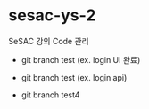 # sesac-ys-2

SeSAC 강의 Code 관리

- git branch test (ex. login UI 완료)
- git branch test (ex. login api)

- git branch test4
